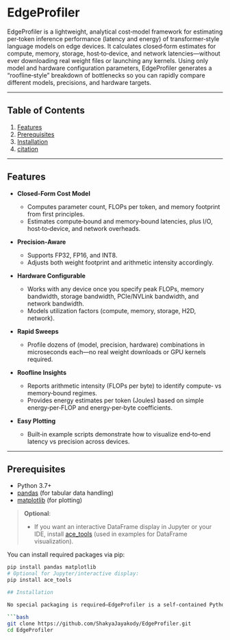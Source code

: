 # EdgeProfiler

EdgeProfiler is a lightweight, analytical cost‐model framework for estimating per‐token inference performance (latency and energy) of transformer‐style language models on edge devices. It calculates closed‐form estimates for compute, memory, storage, host‐to‐device, and network latencies—without ever downloading real weight files or launching any kernels. Using only model and hardware configuration parameters, EdgeProfiler generates a “roofline‐style” breakdown of bottlenecks so you can rapidly compare different models, precisions, and hardware targets.

---

## Table of Contents

1. [Features](#features)  
2. [Prerequisites](#prerequisites)  
3. [Installation](#installation)  
4. [citation](#citation)  

---

## Features

- **Closed‐Form Cost Model**  
  - Computes parameter count, FLOPs per token, and memory footprint from first principles.  
  - Estimates compute‐bound and memory‐bound latencies, plus I/O, host‐to‐device, and network overheads.

- **Precision‐Aware**  
  - Supports FP32, FP16, and INT8.  
  - Adjusts both weight footprint and arithmetic intensity accordingly.

- **Hardware Configurable**  
  - Works with any device once you specify peak FLOPs, memory bandwidth, storage bandwidth, PCIe/NVLink bandwidth, and network bandwidth.  
  - Models utilization factors (compute, memory, storage, H2D, network).

- **Rapid Sweeps**  
  - Profile dozens of (model, precision, hardware) combinations in microseconds each—no real weight downloads or GPU kernels required.

- **Roofline Insights**  
  - Reports arithmetic intensity (FLOPs per byte) to identify compute‐ vs memory‐bound regimes.  
  - Provides energy estimates per token (Joules) based on simple energy‐per‐FLOP and energy‐per‐byte coefficients.

- **Easy Plotting**  
  - Built‐in example scripts demonstrate how to visualize end‐to‐end latency vs precision across devices.

---

## Prerequisites

- Python 3.7+  
- [pandas](https://pandas.pydata.org/) (for tabular data handling)  
- [matplotlib](https://matplotlib.org/) (for plotting)  

> **Optional**:  
> - If you want an interactive DataFrame display in Jupyter or your IDE, install [ace_tools](https://github.com/openai/ace_tools) (used in examples for DataFrame visualization).

You can install required packages via pip:

```bash
pip install pandas matplotlib
# Optional for Jupyter/interactive display:
pip install ace_tools

## Installation

No special packaging is required—EdgeProfiler is a self‐contained Python module. Simply clone this repository (or copy the source file) into your project:

```bash
git clone https://github.com/ShakyaJayakody/EdgeProfiler.git
cd EdgeProfiler




